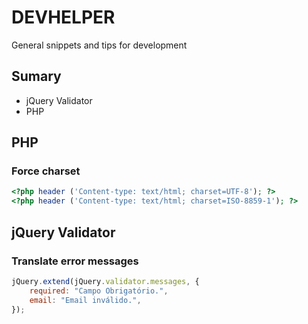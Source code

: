 # DEVHELPER
General snippets and tips for development

## Sumary
- jQuery Validator
- PHP

## PHP
### Force charset
```php
<?php header ('Content-type: text/html; charset=UTF-8'); ?>
<?php header ('Content-type: text/html; charset=ISO-8859-1'); ?>
```

## jQuery Validator
### Translate error messages
```javascript
jQuery.extend(jQuery.validator.messages, {
    required: "Campo Obrigatório.",
    email: "Email inválido.",
});
```
